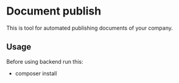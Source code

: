 # Document publish
This is tool for automated publishing documents of your company.

## Usage

Before using backend run this:
* composer install
